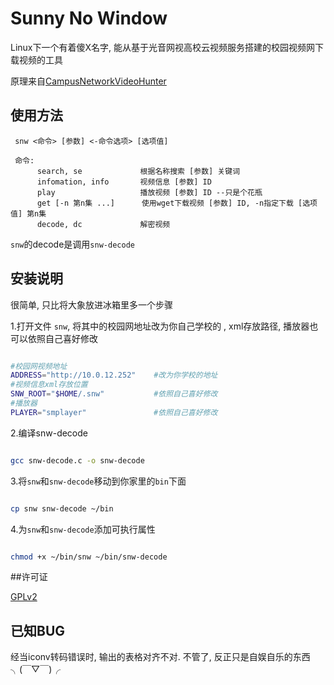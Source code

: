 # Sunny No Window

Linux下一个有着傻X名字, 能从基于光音网视高校云视频服务搭建的校园视频网下载视频的工具

原理来自[CampusNetworkVideoHunter](https://github.com/sinsoul/CampusNetworkVideoHunter)

## 使用方法


	 snw <命令> [参数] <-命令选项> [选项值]
	
	 命令:
	      search, se             根据名称搜索 [参数] 关键词
	      infomation, info       视频信息 [参数] ID
	      play                   播放视频 [参数] ID --只是个花瓶
	      get [-n 第n集 ...]      使用wget下载视频 [参数] ID, -n指定下载 [选项值] 第n集
	      decode, dc             解密视频


`snw`的decode是调用`snw-decode`

## 安装说明

很简单, 只比将大象放进冰箱里多一个步骤

1.打开文件 `snw`, 将其中的校园网地址改为你自己学校的
, xml存放路径, 播放器也可以依照自己喜好修改

```bash

#校园网视频地址
ADDRESS="http://10.0.12.252"	#改为你学校的地址
#视频信息xml存放位置
SNW_ROOT="$HOME/.snw"			#依照自己喜好修改
#播放器
PLAYER="smplayer"				#依照自己喜好修改

```

2.编译snw-decode

```bash

gcc snw-decode.c -o snw-decode

```

3.将`snw`和`snw-decode`移动到你家里的`bin`下面

```bash

cp snw snw-decode ~/bin

```

4.为`snw`和`snw-decode`添加可执行属性

```bash

chmod +x ~/bin/snw ~/bin/snw-decode

```

##许可证

[GPLv2](https://www.gnu.org/licenses/gpl-2.0.html)

## 已知BUG

经当iconv转码错误时, 输出的表格对齐不对. 不管了, 反正只是自娱自乐的东西╮(￣▽￣)╭

